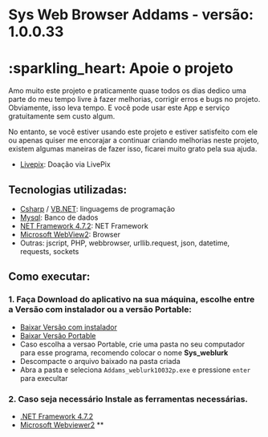 # Sys Web Browser Addams - versão: 1.0.0.33

# :sparkling\_heart: Apoie o projeto

Amo muito este projeto e praticamente quase todos os dias dedico uma parte do meu tempo livre à fazer melhorias, corrigir erros e bugs no projeto. Obviamente, isso leva tempo. E você pode usar este App e serviço gratuitamente sem custo algum.

No entanto, se você estiver usando este projeto e estiver satisfeito com ele ou apenas quiser me encorajar a continuar criando melhorias neste projeto, existem algumas maneiras de fazer isso, ficarei muito grato pela sua ajuda. 

* [Livepix](https://livepix.gg/maddaniel1): Doação via LivePix
## Tecnologias utilizadas:

* [Csharp](https://learn.microsoft.com/pt-br/dotnet/csharp/tour-of-csharp/) / [VB.NET](https://learn.microsoft.com/pt-br/dotnet/visual-basic/): linguagems de programação
* [Mysql](https://dev.mysql.com/doc/): Banco de dados
* [NET Framework 4.7.2](https://dotnet.microsoft.com/en-us/download/dotnet-framework/thank-you/net472-web-installer): NET Framework
* [Microsoft WebView2](https://developer.microsoft.com/en-us/microsoft-edge/webview2/#download-section): Browser
* Outras: jscript, PHP, webbrowser, urllib.request, json, datetime, requests, sockets

## Como executar:


### **1. Faça Download do aplicativo na sua máquina, escolhe entre a Versão com instalador ou a versão Portable:**

* [Baixar Versão com instalador](http://addams.live/weblurk)
* [Baixar Versão Portable](https://github.com/danielnerytondo/SysBrowser_Alpha/releases/tag/SysBrowserWL_Alpha_V1.0.0.32)
* Caso escolha a versao Portable, crie uma pasta no seu computador para esse programa, recomendo colocar o nome **Sys_weblurk**
* Descompacte o arquivo baixado na pasta criada
* Abra a pasta  e seleciona `Addams_weblurk10032p.exe` e pressione `enter` para execultar

### **2. Caso seja necessário Instale as ferramentas necessárias.**

*  [.NET Framework 4.7.2](https://dotnet.microsoft.com/en-us/download/dotnet-framework/thank-you/net472-web-installer) 
*  [Microsoft Webviewer2](https://developer.microsoft.com/en-us/microsoft-edge/webview2/#download-section) **


